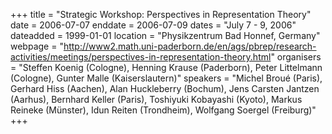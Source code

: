 +++
title = "Strategic Workshop: Perspectives in Representation Theory"
date = 2006-07-07
enddate = 2006-07-09
dates = "July 7 - 9, 2006"
dateadded = 1999-01-01
location = "Physikzentrum Bad Honnef, Germany"
webpage = "http://www2.math.uni-paderborn.de/en/ags/pbrep/research-activities/meetings/perspectives-in-representation-theory.html"
organisers = "Steffen Koenig (Cologne), Henning Krause (Paderborn), Peter Littelmann (Cologne), Gunter Malle (Kaiserslautern)"
speakers = "Michel Broué (Paris), Gerhard Hiss (Aachen), Alan Huckleberry (Bochum), Jens Carsten Jantzen (Aarhus), Bernhard Keller (Paris), Toshiyuki Kobayashi (Kyoto), Markus Reineke (Münster), Idun Reiten (Trondheim), Wolfgang Soergel (Freiburg)"
+++
